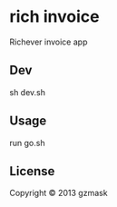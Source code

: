 # rich invoice

Richever invoice app

## Dev

sh dev.sh

## Usage

run go.sh

## License

Copyright © 2013 gzmask
